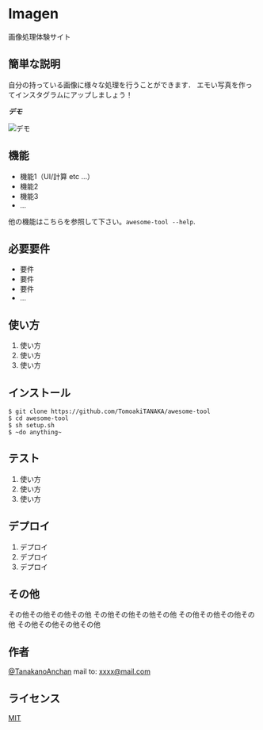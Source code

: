 # Imagen
 
画像処理体験サイト
 
## 簡単な説明
 
自分の持っている画像に様々な処理を行うことができます．
エモい写真を作ってインスタグラムにアップしましょう！
 
***デモ***
 
![デモ](https://image-url.gif)
 
## 機能
 
- 機能1（UI/計算 etc ...）
- 機能2
- 機能3
- ...
 
他の機能はこちらを参照して下さい。`awesome-tool --help`.
 
## 必要要件
 
- 要件
- 要件
- 要件
- ...
 
## 使い方
 
1. 使い方
2. 使い方
3. 使い方
 
## インストール
 
```
$ git clone https://github.com/TomoakiTANAKA/awesome-tool
$ cd awesome-tool
$ sh setup.sh
$ ~do anything~
```
 
## テスト
 
1. 使い方
2. 使い方
3. 使い方
 
## デプロイ
 
1. デプロイ
2. デプロイ
3. デプロイ
 
## その他
 
その他その他その他その他
その他その他その他その他
その他その他その他その他
その他その他その他その他
 
## 作者
 
[@TanakanoAnchan](https://twitter.com/TanakanoAnchan)
mail to: xxxx@mail.com
 
## ライセンス
 
[MIT](http://TomoakiTANAKA.mit-license.org)</blockquote>
